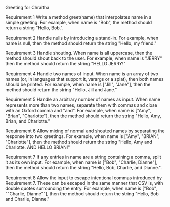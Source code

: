 Greeting for Chraitha

Requirement 1
Write a method greet(name) that interpolates name in a simple greeting. For 
example, when name is "Bob", the method should return a string "Hello, 
Bob.".

Requirement 2
Handle nulls by introducing a stand-in. For example, when name is null, 
then the method should return the string "Hello, my friend."

Requirement 3
Handle shouting. When name is all uppercase, then the method should 
shout back to the user. For example, when name is "JERRY" then the method
should return the string "HELLO JERRY!"

Requirement 4
Handle two names of input. When name is an array of two names (or, in 
languages that support it, varargs or a splat), then both names should be 
printed. For example, when name is ["Jill", "Jane"], then the method 
should return the string "Hello, Jill and Jane."

Requirement 5
Handle an arbitrary number of names as input. When name represents 
more than two names, separate them with commas and close with an 
Oxford comma and "and". For example, when name is ["Amy", "Brian", 
"Charlotte"], then the method should return the string "Hello, Amy, Brian,
and Charlotte."

Requirement 6
Allow mixing of normal and shouted names by separating the response 
into two greetings. For example, when name is ["Amy", "BRIAN", 
"Charlotte"], then the method should return the string "Hello, Amy and 
Charlotte. AND HELLO BRIAN!"

Requirement 7
If any entries in name are a string containing a comma, split it as its own 
input. For example, when name is ["Bob", "Charlie, Dianne"], then the 
method should return the string "Hello, Bob, Charlie, and Dianne.".

Requirement 8
Allow the input to escape intentional commas introduced by Requirement 
7. These can be escaped in the same manner that CSV is, with double 
quotes surrounding the entry. For example, when name is ["Bob", 
"\"Charlie, Dianne\""], then the method should return the string "Hello, 
Bob and Charlie, Dianne."
